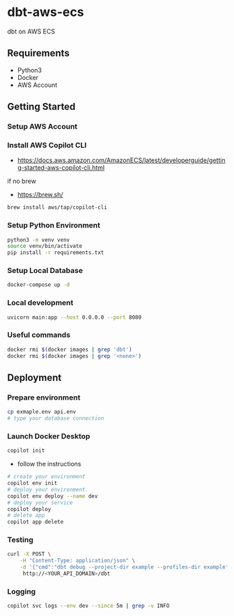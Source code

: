 # dbt-aws-ecs

dbt on AWS ECS

## Requirements

- Python3
- Docker
- AWS Account

## Getting Started

### Setup AWS Account

### Install AWS Copilot CLI

- https://docs.aws.amazon.com/AmazonECS/latest/developerguide/getting-started-aws-copilot-cli.html

if no brew

- https://brew.sh/

```bash
brew install aws/tap/copilot-cli
```

### Setup Python Environment

```bash
python3 -m venv venv
source venv/bin/activate
pip install -r requirements.txt
```

### Setup Local Database

```bash
docker-compose up -d
```

### Local development

```bash
uvicorn main:app --host 0.0.0.0 --port 8080
```

### Useful commands

```bash
docker rmi $(docker images | grep 'dbt')
docker rmi $(docker images | grep '<none>')
```

## Deployment

### Prepare environment

```bash
cp exmaple.env api.env
# type your database connection
```

### Launch Docker Desktop

```bash
copilot init
```

- follow the instructions

```bash
# create your environment
copilot env init
# deploy your environment.
copilot env deploy --name dev
# deploy your service
copilot deploy
# delete app
copilot app delete
```

### Testing

```bash
curl -X POST \
    -H "Content-Type: application/json" \
    -d '{"cmd":"dbt debug --project-dir example --profiles-dir example"}' \
     http://<YOUR_API_DOMAIN>/dbt
```

### Logging

```bash
copilot svc logs --env dev --since 5m | grep -v INFO
```
